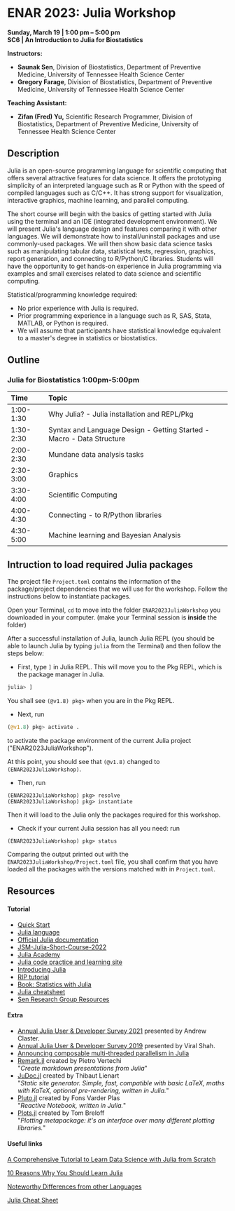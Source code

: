 # ENAR 2023: Julia Workshop

**Sunday, March 19 | 1:00 pm – 5:00 pm**   
**SC6 | An Introduction to Julia for Biostatistics**

**Instructors:**   
- **Saunak Sen**, Division of Biostatistics, Department of Preventive Medicine, University of Tennessee Health Science Center    
- **Gregory Farage**, Division of Biostatistics, Department of Preventive Medicine, University of Tennessee Health Science Center    

**Teaching Assistant:**
- **Zifan (Fred) Yu,** Scientific Research Programmer, Division of Biostatistics, Department of Preventive Medicine, University of Tennessee Health Science Center

## Description 

Julia is an open-source programming language for scientific computing that offers several attractive features for data science. It offers the prototyping simplicity of an interpreted language such as R or Python with the speed of compiled languages such as C/C++. It has strong support for visualization, interactive graphics, machine learning, and parallel computing.    

The short course will begin with the basics of getting started with Julia using the terminal and an IDE (integrated development environment). We will present Julia's language design and features comparing it with other languages. We will demonstrate how to install/uninstall packages and use commonly-used packages. We will then show basic data science tasks such as manipulating tabular data, statistical tests, regression, graphics, report generation, and connecting to R/Python/C libraries. Students will have the opportunity to get hands-on experience in Julia programming via examples and small exercises related to data science and scientific computing.   

Statistical/programming knowledge required:    
* No prior experience with Julia is required.  
* Prior programming experience in a language such as R, SAS, Stata, MATLAB, or Python is  required.   
* We will assume that participants have statistical knowledge equivalent to a master's degree in statistics or biostatistics.

## Outline

### Julia for Biostatistics 1:00pm-5:00pm

| Time | Topic |
|:-----------|:------------|
| 1:00-1:30 | Why Julia? - Julia installation and REPL/Pkg |
| 1:30-2:30 | Syntax and Language Design - Getting Started - Macro - Data Structure |
| 2:00-2:30 | Mundane data analysis tasks |
| 2:30-3:00 | Graphics |
| 3:30-4:00 | Scientific Computing |
| 4:00-4:30 | Connecting - to R/Python libraries |
| 4:30-5:00 | Machine learning and Bayesian Analysis |

## Intruction to load required Julia packages

The project file `Project.toml` contains the information of the package/project dependencies that we will use for the workshop. Follow the instructions below to instantiate packages.  

Open your Terminal, `cd` to move into the folder `ENAR2023JuliaWorkshop` you downloaded in your computer.
(make your Terminal session is **inside** the folder)

After a successful installation of Julia, launch Julia REPL (you should be able to launch Julia by typing `julia` from the Terminal) and then follow the steps below:

- First, type `]` in Julia REPL. This will move you to the Pkg REPL, which is the package manager in Julia.

```julia
julia> ]
```
You shall see `(@v1.8) pkg>` when you are in the Pkg REPL.

- Next, run

```julia
(@v1.8) pkg> activate .
```

to activate the package environment of the current Julia project ("ENAR2023JuliaWorkshop").

At this point, you should see that `(@v1.8)`  changed to `(ENAR2023JuliaWorkshop)`.

- Then, run 

```
(ENAR2023JuliaWorkshop) pkg> resolve
(ENAR2023JuliaWorkshop) pkg> instantiate
```

Then it will load to the Julia only the packages required for this workshop. 

- Check if your current Julia session has all you need: run

```
(ENAR2023JuliaWorkshop) pkg> status
```

Comparing the output printed out with the `ENAR2023JuliaWorkshop/Project.toml` file, you shall confirm that you have loaded all the packages with the versions matched with in `Project.toml`.

## Resources

#### Tutorial

- [Quick Start](https://www.juliafordatascience.com/quickstart/)
- [Julia language](https://www.julialang.org)
- [Official Julia documentation](https://docs.julialang.org/en/v1/)
- [JSM-Julia-Short-Course-2022](https://github.com/GregFa/JSM-Julia-Short-Course-2022)
- [Julia Academy](https://juliaacademy.com/courses/)
- [Julia code practice and learning site](https://exercism.io/tracks/julia) 
- [Introducing Julia](https://en.wikibooks.org/wiki/Introducing_Julia)
- [RIP tutorial](https://riptutorial.com/julia-lang)
- [Book: Statistics with Julia](https://statisticswithjulia.org/)
- [Julia cheatsheet](https://juliadocs.github.io/Julia-Cheat-Sheet/)
- [Sen Research Group Resources](https://senresearch.github.io/)
 

#### Extra

- [Annual Julia User & Developer Survey 2021](https://julialang.org/blog/2021/08/julia-user-developer-survey/) presented by Andrew Claster.
- [Annual Julia User & Developer Survey 2019](https://julialang.org/blog/2019/08/2019-julia-survey) presented by Viral Shah.
- [Announcing composable multi-threaded parallelism in
  Julia](https://julialang.org/blog/2019/07/multithreading)
- [Remark.jl](https://github.com/piever/Remark.jl "Package on Github") created by Pietro Vertechi   
"*Create markdown presentations from Julia*"
- [JuDoc.jl](https://github.com/tlienart/JuDoc.jl "Package on Github") created by Thibaut Lienart   
"*Static site generator. Simple, fast, compatible with basic LaTeX,
maths with KaTeX, optional pre-rendering, written in Julia.*"
- [Pluto.jl](https://github.com/fonsp/Pluto.jl "Package on Github") created by Fons Varder Plas   
"*Reactive Notebook, written in Julia.*"
- [Plots.jl](https://github.com/JuliaPlots/Plots.jl "Package on Github") created by Tom Breloff   
"*Plotting metapackage: it's an interface over many different plotting libraries.*"



#### Useful links


[A Comprehensive Tutorial to Learn Data Science with Julia from Scratch](https://www.analyticsvidhya.com/blog/2017/10/comprehensive-tutorial-learn-data-science-julia-from-scratch/)

[10 Reasons Why You Should Learn Julia](https://blog.goodaudience.com/10-reasons-why-you-should-learn-julia-d786ac29c6ca)

[Noteworthy Differences from other Languages](https://docs.julialang.org/en/v1/manual/noteworthy-differences/)

[Julia Cheat Sheet](https://juliadocs.github.io/Julia-Cheat-Sheet/)
